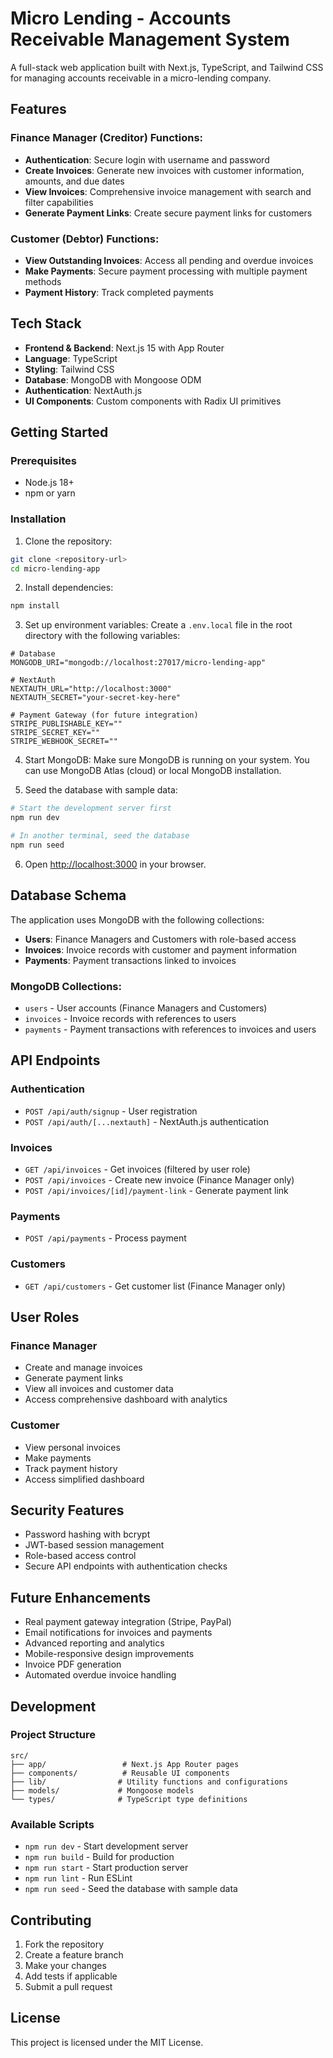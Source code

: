# Micro Lending - Accounts Receivable Management System

A full-stack web application built with Next.js, TypeScript, and Tailwind CSS for managing accounts receivable in a micro-lending company.

## Features

### Finance Manager (Creditor) Functions:
- **Authentication**: Secure login with username and password
- **Create Invoices**: Generate new invoices with customer information, amounts, and due dates
- **View Invoices**: Comprehensive invoice management with search and filter capabilities
- **Generate Payment Links**: Create secure payment links for customers

### Customer (Debtor) Functions:
- **View Outstanding Invoices**: Access all pending and overdue invoices
- **Make Payments**: Secure payment processing with multiple payment methods
- **Payment History**: Track completed payments

## Tech Stack

- **Frontend & Backend**: Next.js 15 with App Router
- **Language**: TypeScript
- **Styling**: Tailwind CSS
- **Database**: MongoDB with Mongoose ODM
- **Authentication**: NextAuth.js
- **UI Components**: Custom components with Radix UI primitives

## Getting Started

### Prerequisites

- Node.js 18+ 
- npm or yarn

### Installation

1. Clone the repository:
```bash
git clone <repository-url>
cd micro-lending-app
```

2. Install dependencies:
```bash
npm install
```

3. Set up environment variables:
Create a `.env.local` file in the root directory with the following variables:

```env
# Database
MONGODB_URI="mongodb://localhost:27017/micro-lending-app"

# NextAuth
NEXTAUTH_URL="http://localhost:3000"
NEXTAUTH_SECRET="your-secret-key-here"

# Payment Gateway (for future integration)
STRIPE_PUBLISHABLE_KEY=""
STRIPE_SECRET_KEY=""
STRIPE_WEBHOOK_SECRET=""
```

4. Start MongoDB:
Make sure MongoDB is running on your system. You can use MongoDB Atlas (cloud) or local MongoDB installation.

5. Seed the database with sample data:
```bash
# Start the development server first
npm run dev

# In another terminal, seed the database
npm run seed
```

6. Open [http://localhost:3000](http://localhost:3000) in your browser.

## Database Schema

The application uses MongoDB with the following collections:

- **Users**: Finance Managers and Customers with role-based access
- **Invoices**: Invoice records with customer and payment information
- **Payments**: Payment transactions linked to invoices

### MongoDB Collections:
- `users` - User accounts (Finance Managers and Customers)
- `invoices` - Invoice records with references to users
- `payments` - Payment transactions with references to invoices and users

## API Endpoints

### Authentication
- `POST /api/auth/signup` - User registration
- `POST /api/auth/[...nextauth]` - NextAuth.js authentication

### Invoices
- `GET /api/invoices` - Get invoices (filtered by user role)
- `POST /api/invoices` - Create new invoice (Finance Manager only)
- `POST /api/invoices/[id]/payment-link` - Generate payment link

### Payments
- `POST /api/payments` - Process payment

### Customers
- `GET /api/customers` - Get customer list (Finance Manager only)

## User Roles

### Finance Manager
- Create and manage invoices
- Generate payment links
- View all invoices and customer data
- Access comprehensive dashboard with analytics

### Customer
- View personal invoices
- Make payments
- Track payment history
- Access simplified dashboard

## Security Features

- Password hashing with bcrypt
- JWT-based session management
- Role-based access control
- Secure API endpoints with authentication checks

## Future Enhancements

- Real payment gateway integration (Stripe, PayPal)
- Email notifications for invoices and payments
- Advanced reporting and analytics
- Mobile-responsive design improvements
- Invoice PDF generation
- Automated overdue invoice handling

## Development

### Project Structure
```
src/
├── app/                 # Next.js App Router pages
├── components/          # Reusable UI components
├── lib/                # Utility functions and configurations
├── models/             # Mongoose models
└── types/              # TypeScript type definitions
```

### Available Scripts

- `npm run dev` - Start development server
- `npm run build` - Build for production
- `npm run start` - Start production server
- `npm run lint` - Run ESLint
- `npm run seed` - Seed the database with sample data

## Contributing

1. Fork the repository
2. Create a feature branch
3. Make your changes
4. Add tests if applicable
5. Submit a pull request

## License

This project is licensed under the MIT License.